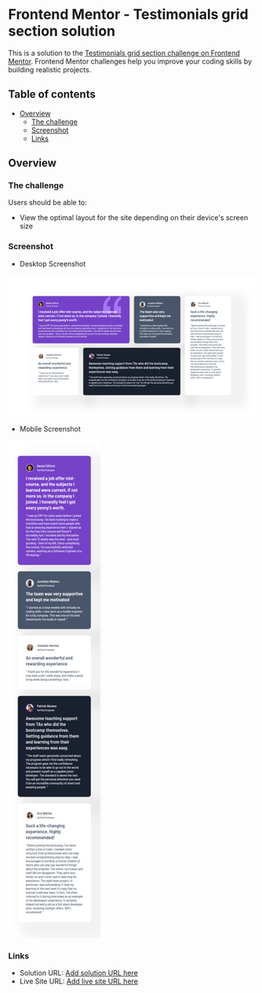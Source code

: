 # Frontend Mentor - Testimonials grid section solution

This is a solution to the [Testimonials grid section challenge on Frontend Mentor](https://www.frontendmentor.io/challenges/testimonials-grid-section-Nnw6J7Un7). Frontend Mentor challenges help you improve your coding skills by building realistic projects. 

## Table of contents

- [Overview](#overview)
  - [The challenge](#the-challenge)
  - [Screenshot](#screenshot)
  - [Links](#links)

## Overview

### The challenge

Users should be able to:

- View the optimal layout for the site depending on their device's screen size

### Screenshot

- Desktop Screenshot

![Desktop](desktop-screenshot.png)

- Mobile Screenshot

![Mobile](mobile-screenshot.png)

### Links

- Solution URL: [Add solution URL here](https://agonizq.github.io/testimonials-grid-section)
- Live Site URL: [Add live site URL here](https://agonizq.github.io/testimonials-grid-section)